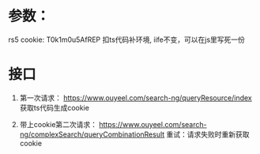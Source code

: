 # 参数：
rs5 cookie: T0k1m0u5AfREP
扣ts代码补环境, 
iife不变，可以在js里写死一份

# 接口
1. 第一次请求：
https://www.ouyeel.com/search-ng/queryResource/index
获取ts代码生成cookie

2. 带上cookie第二次请求：
https://www.ouyeel.com/search-ng/complexSearch/queryCombinationResult
重试：请求失败时重新获取cookie

